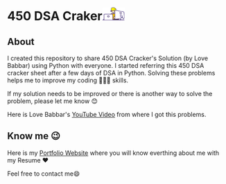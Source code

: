 # 450 DSA Craker<img src='https://github.com/Abhilashgupta2706/Abhilashgupta2706/blob/main/icons/Skills.gif' alt='skills' height='30'>

## About
I created this repository to share 450 DSA Cracker's Solution (by Love Babbar) using Python with everyone. I started referring this 450 DSA cracker sheet after a few days of DSA in Python. Solving these problems helps me to improve my coding 🧑🏻‍💻 skills.

If my solution needs to be improved or there is another way to solve the problem, please let me know 😊

Here is Love Babbar's [YouTube Video](https://youtu.be/4iFALQ1ACdA) from where I got this problems.

## Know me 😉

Here is my [Portfolio Website](https://abhilash-gupta.web.app/) where you will know everthing about me with my Resume ❤️

Feel free to contact me😄
